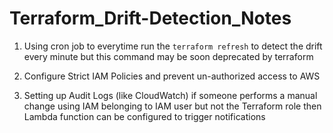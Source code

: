 # Terraform_Drift-Detection_Notes

1. Using cron job to everytime run the `terraform refresh` to detect the drift every minute but this command may be soon deprecated by terraform 

2. Configure Strict IAM Policies and prevent un-authorized access to AWS

3. Setting up Audit Logs (like CloudWatch) if someone performs a manual change using IAM belonging to IAM user but not the Terraform role then Lambda function can be configured to trigger notifications
